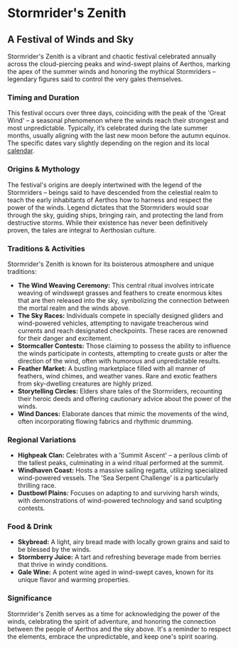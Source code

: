 # Stormrider's Zenith

## A Festival of Winds and Sky

Stormrider's Zenith is a vibrant and chaotic festival celebrated annually across the cloud-piercing peaks and wind-swept plains of Aerthos, marking the apex of the summer winds and honoring the mythical Stormriders – legendary figures said to control the very gales themselves.

### Timing and Duration

This festival occurs over three days, coinciding with the peak of the 'Great Wind' – a seasonal phenomenon where the winds reach their strongest and most unpredictable. Typically, it’s celebrated during the late summer months, usually aligning with the last new moon before the autumn equinox. The specific dates vary slightly depending on the region and its local [calendar](/structure/chronological/calendar.md).

### Origins & Mythology

The festival's origins are deeply intertwined with the legend of the Stormriders – beings said to have descended from the celestial realm to teach the early inhabitants of Aerthos how to harness and respect the power of the winds. Legend dictates that the Stormriders would soar through the sky, guiding ships, bringing rain, and protecting the land from destructive storms. While their existence has never been definitively proven, the tales are integral to Aerthosian culture.

### Traditions & Activities

Stormrider's Zenith is known for its boisterous atmosphere and unique traditions:

*   **The Wind Weaving Ceremony:** This central ritual involves intricate weaving of windswept grasses and feathers to create enormous kites that are then released into the sky, symbolizing the connection between the mortal realm and the winds above.
*   **The Sky Races:**  Individuals compete in specially designed gliders and wind-powered vehicles, attempting to navigate treacherous wind currents and reach designated checkpoints.  These races are renowned for their danger and excitement.
*   **Stormcaller Contests:**  Those claiming to possess the ability to influence the winds participate in contests, attempting to create gusts or alter the direction of the wind, often with humorous and unpredictable results.
*   **Feather Market:**  A bustling marketplace filled with all manner of feathers, wind chimes, and weather vanes.  Rare and exotic feathers from sky-dwelling creatures are highly prized.
*   **Storytelling Circles:** Elders share tales of the Stormriders, recounting their heroic deeds and offering cautionary advice about the power of the winds.
*   **Wind Dances:** Elaborate dances that mimic the movements of the wind, often incorporating flowing fabrics and rhythmic drumming.

### Regional Variations

*   **Highpeak Clan:** Celebrates with a 'Summit Ascent' – a perilous climb of the tallest peaks, culminating in a wind ritual performed at the summit.
*   **Windhaven Coast:** Hosts a massive sailing regatta, utilizing specialized wind-powered vessels.  The 'Sea Serpent Challenge' is a particularly thrilling race.
*   **Dustbowl Plains:** Focuses on adapting to and surviving harsh winds, with demonstrations of wind-powered technology and sand sculpting contests.

### Food & Drink

*   **Skybread:** A light, airy bread made with locally grown grains and said to be blessed by the winds.
*   **Stormberry Juice:** A tart and refreshing beverage made from berries that thrive in windy conditions.
*   **Gale Wine:** A potent wine aged in wind-swept caves, known for its unique flavor and warming properties.

### Significance

Stormrider's Zenith serves as a time for acknowledging the power of the winds, celebrating the spirit of adventure, and honoring the connection between the people of Aerthos and the sky above. It's a reminder to respect the elements, embrace the unpredictable, and keep one's spirit soaring.
